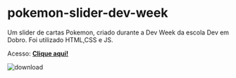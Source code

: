 # pokemon-slider-dev-week
Um slider de cartas Pokemon, criado durante a Dev Week da escola Dev em Dobro. Foi utilizado HTML,CSS e JS.

Acesso: <a href="https://matheeusgomes.github.io/pokemon-slider-dev-week/"><strong>Clique aqui!</strong></a>

![download](https://user-images.githubusercontent.com/10269675/186539663-e159fbf3-0bb9-49c0-9795-0c0e852fd0dc.png)
